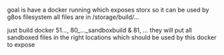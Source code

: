 
goal is have a docker running which exposes storx so it can be used by g8os filesystem
all files are in /storage/build/...

just build docker 51..., 80_..._sandboxbuild & 81, ...
they will put all sandboxed files in the right locations which should be used by this docker to expose

